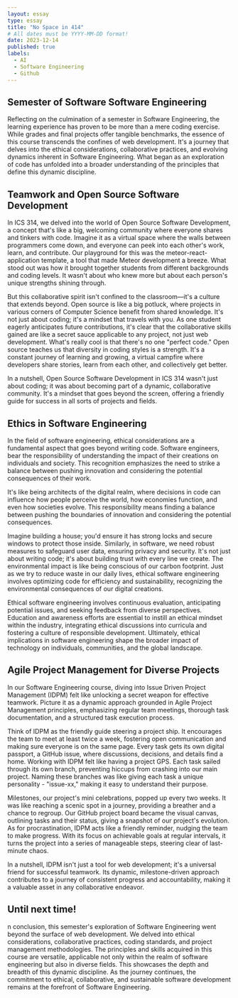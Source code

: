 ```yaml
---
layout: essay
type: essay
title: "No Space in 414"
# All dates must be YYYY-MM-DD format!
date: 2023-12-14
published: true
labels:
  - AI
  - Software Engineering
  - Github
---
```


## Semester of Software Software Engineering
Reflecting on the culmination of a semester in Software Engineering, the learning experience has proven to be more than a mere coding exercise. While grades and final projects offer tangible benchmarks, the essence of this course transcends the confines of web development. It's a journey that delves into the ethical considerations, collaborative practices, and evolving dynamics inherent in Software Engineering. What began as an exploration of code has unfolded into a broader understanding of the principles that define this dynamic discipline.

## Teamwork and Open Source Software Development
In ICS 314, we delved into the world of Open Source Software Development, a concept that's like a big, welcoming community where everyone shares and tinkers with code. Imagine it as a virtual space where the walls between programmers come down, and everyone can peek into each other's work, learn, and contribute. Our playground for this was the meteor-react-application template, a tool that made Meteor development a breeze. What stood out was how it brought together students from different backgrounds and coding levels. It wasn't about who knew more but about each person's unique strengths shining through.

But this collaborative spirit isn't confined to the classroom—it's a culture that extends beyond. Open source is like a big potluck, where projects in various corners of Computer Science benefit from shared knowledge. It's not just about coding; it's a mindset that travels with you. As one student eagerly anticipates future contributions, it's clear that the collaborative skills gained are like a secret sauce applicable to any project, not just web development. What's really cool is that there's no one "perfect code." Open source teaches us that diversity in coding styles is a strength. It's a constant journey of learning and growing, a virtual campfire where developers share stories, learn from each other, and collectively get better.

In a nutshell, Open Source Software Development in ICS 314 wasn't just about coding; it was about becoming part of a dynamic, collaborative community. It's a mindset that goes beyond the screen, offering a friendly guide for success in all sorts of projects and fields.

## Ethics in Software Engineering
In the field of software engineering, ethical considerations are a fundamental aspect that goes beyond writing code. Software engineers, bear the responsibility of understanding the impact of their creations on individuals and society. This recognition emphasizes the need to strike a balance between pushing innovation and considering the potential consequences of their work.

It's like being architects of the digital realm, where decisions in code can influence how people perceive the world, how economies function, and even how societies evolve. This responsibility means finding a balance between pushing the boundaries of innovation and considering the potential consequences.

Imagine building a house; you'd ensure it has strong locks and secure windows to protect those inside. Similarly, in software, we need robust measures to safeguard user data, ensuring privacy and security. It's not just about writing code; it's about building trust with every line we create. The environmental impact is like being conscious of our carbon footprint. Just as we try to reduce waste in our daily lives, ethical software engineering involves optimizing code for efficiency and sustainability, recognizing the environmental consequences of our digital creations. 

Ethical software engineering involves continuous evaluation, anticipating potential issues, and seeking feedback from diverse perspectives. Education and awareness efforts are essential to instill an ethical mindset within the industry, integrating ethical discussions into curricula and fostering a culture of responsible development. Ultimately, ethical implications in software engineering shape the broader impact of technology on individuals, communities, and the global landscape.

## Agile Project Management for Diverse Projects

In our Software Engineering course, diving into Issue Driven Project Management (IDPM) felt like unlocking a secret weapon for effective teamwork. Picture it as a dynamic approach grounded in Agile Project Management principles, emphasizing regular team meetings, thorough task documentation, and a structured task execution process.

Think of IDPM as the friendly guide steering a project ship. It encourages the team to meet at least twice a week, fostering open communication and making sure everyone is on the same page. Every task gets its own digital passport, a GitHub issue, where discussions, decisions, and details find a home. Working with IDPM felt like having a project GPS. Each task sailed through its own branch, preventing hiccups from crashing into our main project. Naming these branches was like giving each task a unique personality - "issue-xx," making it easy to understand their purpose.

Milestones, our project's mini celebrations, popped up every two weeks. It was like reaching a scenic spot in a journey, providing a breather and a chance to regroup. Our GitHub project board became the visual canvas, outlining tasks and their status, giving a snapshot of our project's evolution. As for procrastination, IDPM acts like a friendly reminder, nudging the team to make progress. With its focus on achievable goals at regular intervals, it turns the project into a series of manageable steps, steering clear of last-minute chaos.

In a nutshell, IDPM isn't just a tool for web development; it's a universal friend for successful teamwork. Its dynamic, milestone-driven approach contributes to a journey of consistent progress and accountability, making it a valuable asset in any collaborative endeavor.

## Until next time!
n conclusion, this semester's exploration of Software Engineering went beyond the surface of web development. We delved into ethical considerations, collaborative practices, coding standards, and project management methodologies. The principles and skills acquired in this course are versatile, applicable not only within the realm of software engineering but also in diverse fields. This showcases the depth and breadth of this dynamic discipline. As the journey continues, the commitment to ethical, collaborative, and sustainable software development remains at the forefront of Software Engineering.
